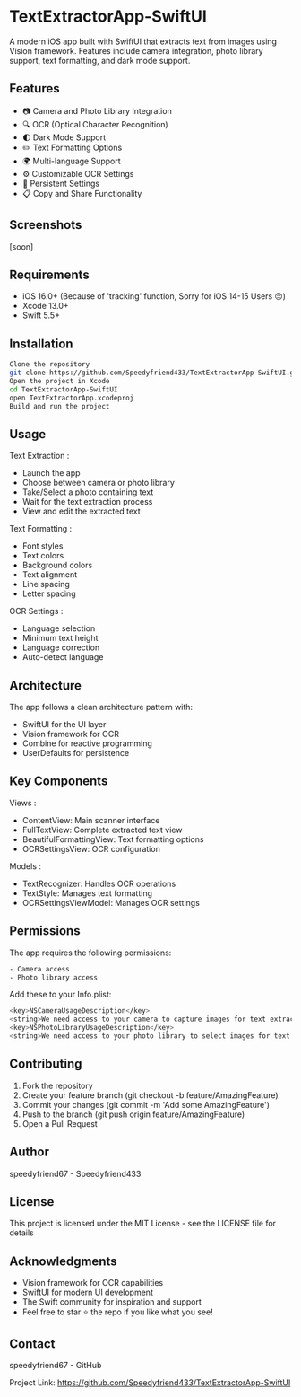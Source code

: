 # TextExtractorApp-SwiftUI

A modern iOS app built with SwiftUI that extracts text from images using Vision framework. Features include camera integration, photo library support, text formatting, and dark mode support.

## Features
- 📷 Camera and Photo Library Integration
- 🔍 OCR (Optical Character Recognition)
- 🌓 Dark Mode Support
- ✏️ Text Formatting Options
- 🌍 Multi-language Support
- ⚙️ Customizable OCR Settings
- 💾 Persistent Settings
- 📋 Copy and Share Functionality

## Screenshots
[soon]

## Requirements
- iOS 16.0+ (Because of 'tracking' function, Sorry for iOS 14-15 Users 😔)
- Xcode 13.0+
- Swift 5.5+

## Installation
```bash
Clone the repository
git clone https://github.com/Speedyfriend433/TextExtractorApp-SwiftUI.git
Open the project in Xcode
cd TextExtractorApp-SwiftUI
open TextExtractorApp.xcodeproj
Build and run the project
```

## Usage

Text Extraction : 

- Launch the app
- Choose between camera or photo library
- Take/Select a photo containing text
- Wait for the text extraction process
- View and edit the extracted text

Text Formatting : 

- Font styles
- Text colors
- Background colors
- Text alignment
- Line spacing
- Letter spacing

OCR Settings : 

- Language selection
- Minimum text height
- Language correction
- Auto-detect language

## Architecture
The app follows a clean architecture pattern with:

- SwiftUI for the UI layer
- Vision framework for OCR
- Combine for reactive programming
- UserDefaults for persistence

## Key Components

Views : 
- ContentView: Main scanner interface
- FullTextView: Complete extracted text view
- BeautifulFormattingView: Text formatting options
- OCRSettingsView: OCR configuration

Models : 
- TextRecognizer: Handles OCR operations
- TextStyle: Manages text formatting
- OCRSettingsViewModel: Manages OCR settings

## Permissions
The app requires the following permissions:

```bash
- Camera access
- Photo library access
```

Add these to your Info.plist:

```bash
<key>NSCameraUsageDescription</key>
<string>We need access to your camera to capture images for text extraction.</string>
<key>NSPhotoLibraryUsageDescription</key>
<string>We need access to your photo library to select images for text extraction.</string>
```

## Contributing

1. Fork the repository
2. Create your feature branch (git checkout -b feature/AmazingFeature)
3. Commit your changes (git commit -m 'Add some AmazingFeature')
4. Push to the branch (git push origin feature/AmazingFeature)
5. Open a Pull Request

## Author

speedyfriend67 - Speedyfriend433

## License

This project is licensed under the MIT License - see the LICENSE file for details

## Acknowledgments

- Vision framework for OCR capabilities
-  SwiftUI for modern UI development
- The Swift community for inspiration and support
- Feel free to star ⭐️ the repo if you like what you see!

## Contact

speedyfriend67 - GitHub

Project Link: https://github.com/Speedyfriend433/TextExtractorApp-SwiftUI
